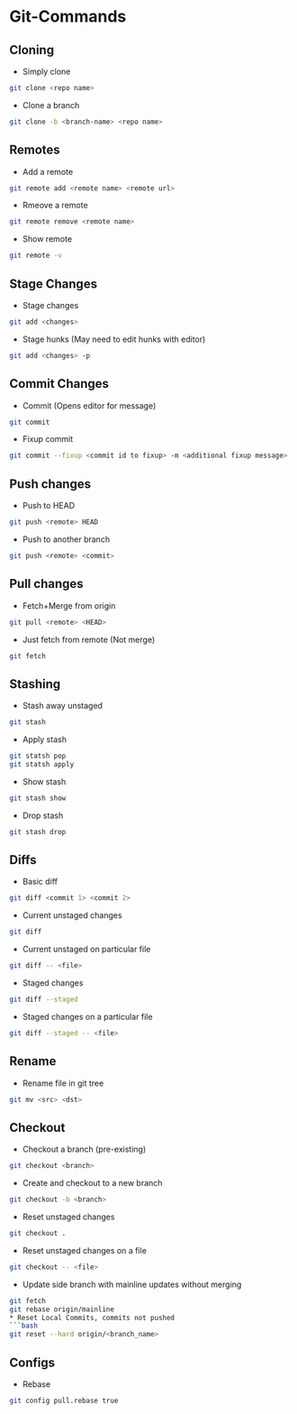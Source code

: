 # Git-Commands

## Cloning
* Simply clone
```bash
git clone <repo name>
```
* Clone a branch
```bash
git clone -b <branch-name> <repo name>
```

## Remotes
* Add a remote
```bash
git remote add <remote name> <remote url>
```
* Rmeove a remote
```bash
git remote remove <remote name>
```
* Show remote
```bash
git remote -v
```

## Stage Changes
* Stage changes
```bash
git add <changes>
```
* Stage hunks (May need to edit hunks with editor)
```bash
git add <changes> -p
```

## Commit Changes
* Commit (Opens editor for message)
```bash
git commit
```
* Fixup commit
```bash
git commit --fixup <commit id to fixup> -m <additional fixup message>
```

## Push changes
* Push to HEAD
```bash
git push <remote> HEAD
```
* Push to another branch
```bash
git push <remote> <commit>
```

## Pull changes
* Fetch+Merge from origin
```bash
git pull <remote> <HEAD>
```
* Just fetch from remote (Not merge)
```bash
git fetch
```
## Stashing
* Stash away unstaged
```bash
git stash
```
* Apply stash
```bash
git statsh pop
git statsh apply
```
* Show stash
```bash
git stash show
```
* Drop stash
```bash
git stash drop
```

## Diffs
* Basic diff
```bash
git diff <commit 1> <commit 2>
```
* Current unstaged changes
```bash
git diff
```
* Current unstaged on particular file
```bash
git diff -- <file>
```
* Staged changes
```bash
git diff --staged
```
* Staged changes on a particular file
```bash
git diff --staged -- <file>
```

## Rename
* Rename file in git tree
```bash
git mv <src> <dst>
```

## Checkout
* Checkout a branch (pre-existing)
```bash
git checkout <branch>
```
* Create and checkout to a new branch
```bash
git checkout -b <branch>
```
* Reset unstaged changes
```bash
git checkout .
```
* Reset unstaged changes on a file
```bash
git checkout -- <file>
```
* Update side branch with mainline updates without merging
```bash
git fetch
git rebase origin/mainline
* Reset Local Commits, commits not pushed
```bash
git reset --hard origin/<branch_name>
```
## Configs
* Rebase
```bash
git config pull.rebase true
```

